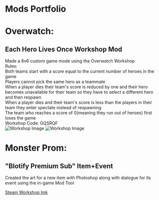 # Mods Portfolio

# Overwatch:
## Each Hero Lives Once Workshop Mod
Made a 6v6 custom game mode using the Overwatch Workshop\
Rules:\
Both teams start with a score equal to the current number of heroes in the game\
Players cannot pick the same hero as a teammate\
When a player dies their team's score is reduced by one and their hero becomes unavailable for their team so they have to select a different hero and then respawn\
When a player dies and their team's score is less than the players in their team they enter spectate instead of respawning\
The team who reaches a score of 0(meaning they run out of heroes) first loses the game\
Workshop Code: GQSRQF\
![Workshop Image](../Images/Overwatch/OW1.png)
![Workshop Image](../Images/Overwatch/OW2.png)
# Monster Prom:
## "Blotify Premium Sub" Item+Event
Created the art for a new item with Photoshop along with dialogue for its event using the in-game Mod Tool

[Steam Workshop link](https://steamcommunity.com/sharedfiles/filedetails/?id=2094099960)
